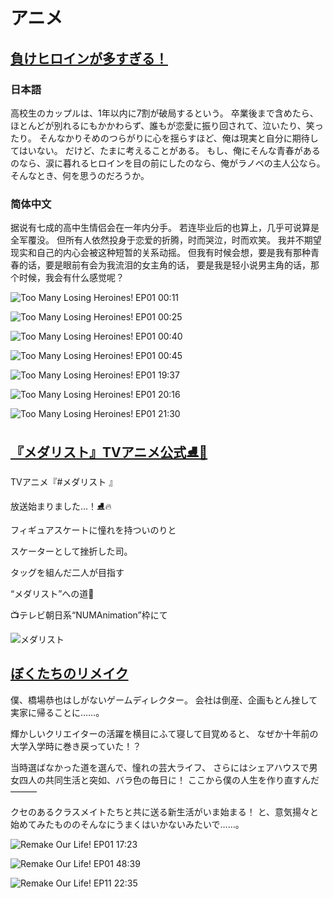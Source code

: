# アニメ

## [負けヒロインが多すぎる！](https://makeine-anime.com/)

### 日本語

高校生のカップルは、1年以内に7割が破局するという。
卒業後まで含めたら、ほとんどが別れるにもかかわらず、誰もが恋愛に振り回されて、泣いたり、笑ったり。
そんなかりそめのつらがりに心を揺らすほど、俺は現実と自分に期待してはいない。
だけど、たまに考えることがある。
もし、俺にそんな青春があるのなら、涙に暮れるヒロインを目の前にしたのなら、俺がラノベの主人公なら。
そんなとき、何を思うのだろうか。

### 简体中文

据说有七成的高中生情侣会在一年内分手。
若连毕业后的也算上，几乎可说算是全军覆没。
但所有人依然投身于恋爱的折腾，时而哭泣，时而欢笑。
我并不期望现实和自己的内心会被这种短暂的关系动摇。
但我有时候会想，要是我有那种青春的话，要是眼前有会为我流泪的女主角的话，
要是我是轻小说男主角的话，那个时候，我会有什么感觉呢？

![Too Many Losing Heroines! EP01 00:11](assets/images/too_many_losing_heroines/too_many_losing_heroines_ep01_0011.png "負けヒロインが多すぎる！ EP01 00:11")

![Too Many Losing Heroines! EP01 00:25](assets/images/too_many_losing_heroines/too_many_losing_heroines_ep01_0025.png "負けヒロインが多すぎる！ EP01 00:25")

![Too Many Losing Heroines! EP01 00:40](assets/images/too_many_losing_heroines/too_many_losing_heroines_ep01_0040.png "負けヒロインが多すぎる！ EP01 00:40")

![Too Many Losing Heroines! EP01 00:45](assets/images/too_many_losing_heroines/too_many_losing_heroines_ep01_0045.png "負けヒロインが多すぎる！ EP01 00:45")

![Too Many Losing Heroines! EP01 19:37](assets/images/too_many_losing_heroines/too_many_losing_heroines_ep01_1937.png "負けヒロインが多すぎる！ EP01 19:37")

![Too Many Losing Heroines! EP01 20:16](assets/images/too_many_losing_heroines/too_many_losing_heroines_ep01_2016.png "負けヒロインが多すぎる！ EP01 20:16")

![Too Many Losing Heroines! EP01 21:30](assets/images/too_many_losing_heroines/too_many_losing_heroines_ep01_2130.png "負けヒロインが多すぎる！ EP01 21:30")

## [『メダリスト』TVアニメ公式⛸🏅](https://x.com/medalist_PR/status/1875581259369660581)

TVアニメ『#メダリスト 』

放送始まりました...！⛸️🔥

フィギュアスケートに憧れを持ついのりと

スケーターとして挫折した司。

タッグを組んだ二人が目指す

“メダリスト”への道🥇

📺テレビ朝日系“NUMAnimation”枠にて

![メダリスト](https://pbs.twimg.com/media/GgdnNoZa8AMX_7n.jpg "メダリスト")

## [ぼくたちのリメイク](https://bokurema.com/)

僕、橋場恭也はしがないゲームディレクター。
会社は倒産、企画もとん挫して実家に帰ることに……。

輝かしいクリエイターの活躍を横目にふて寝して目覚めると、
なぜか十年前の大学入学時に巻き戻っていた！？

当時選ばなかった道を選んで、憧れの芸大ライフ、
さらにはシェアハウスで男女四人の共同生活と突如、バラ色の毎日に！
ここから僕の人生を作り直すんだ―――

クセのあるクラスメイトたちと共に送る新生活がいま始まる！
と、意気揚々と始めてみたもののそんなにうまくはいかないみたいで……。

![Remake Our Life! EP01 17:23](assets/images/remake_our_life/remake_our_life_ep01_1723.png "ぼくたちのリメイク EP01 17:23")

![Remake Our Life! EP01 48:39](assets/images/remake_our_life/remake_our_life_ep01_4839.png "ぼくたちのリメイク EP01 48:39")

![Remake Our Life! EP11 22:35](assets/images/remake_our_life/remake_our_life_ep11_2235.png "ぼくたちのリメイク EP11 22:35")
